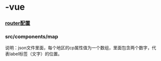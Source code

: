 # -vue
### [router配置](https://www.cnblogs.com/SamWeb/p/6610733.html)

### src/components/map  
说明：json文件里面，每个地区的cp属性值为一个数组，里面包含两个数字，代表label标签（文字）的位置。
